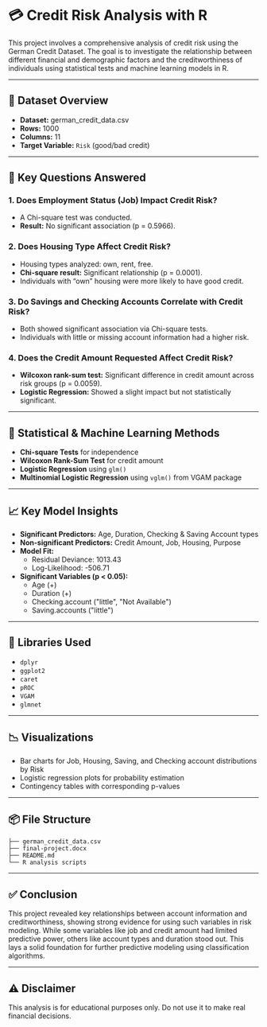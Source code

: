 
# 💳 Credit Risk Analysis with R

This project involves a comprehensive analysis of credit risk using the German Credit Dataset. The goal is to investigate the relationship between different financial and demographic factors and the creditworthiness of individuals using statistical tests and machine learning models in R.

---

## 📁 Dataset Overview

- **Dataset:** german_credit_data.csv
- **Rows:** 1000
- **Columns:** 11
- **Target Variable:** `Risk` (good/bad credit)

---

## 📌 Key Questions Answered

### 1. **Does Employment Status (Job) Impact Credit Risk?**
- A Chi-square test was conducted.
- **Result:** No significant association (p = 0.5966).

### 2. **Does Housing Type Affect Credit Risk?**
- Housing types analyzed: own, rent, free.
- **Chi-square result:** Significant relationship (p = 0.0001).
- Individuals with “own” housing were more likely to have good credit.

### 3. **Do Savings and Checking Accounts Correlate with Credit Risk?**
- Both showed significant association via Chi-square tests.
- Individuals with little or missing account information had a higher risk.

### 4. **Does the Credit Amount Requested Affect Credit Risk?**
- **Wilcoxon rank-sum test:** Significant difference in credit amount across risk groups (p = 0.0059).
- **Logistic Regression:** Showed a slight impact but not statistically significant.

---

## 🔬 Statistical & Machine Learning Methods

- **Chi-square Tests** for independence
- **Wilcoxon Rank-Sum Test** for credit amount
- **Logistic Regression** using `glm()`
- **Multinomial Logistic Regression** using `vglm()` from VGAM package

---

## 📈 Key Model Insights

- **Significant Predictors:** Age, Duration, Checking & Saving Account types
- **Non-significant Predictors:** Credit Amount, Job, Housing, Purpose
- **Model Fit:**
  - Residual Deviance: 1013.43
  - Log-Likelihood: -506.71
- **Significant Variables (p < 0.05):**
  - Age (+)
  - Duration (+)
  - Checking.account ("little", "Not Available")
  - Saving.accounts ("little")

---

## 🧪 Libraries Used

- `dplyr`
- `ggplot2`
- `caret`
- `pROC`
- `VGAM`
- `glmnet`

---

## 📉 Visualizations

- Bar charts for Job, Housing, Saving, and Checking account distributions by Risk
- Logistic regression plots for probability estimation
- Contingency tables with corresponding p-values

---

## 📦 File Structure

```
├── german_credit_data.csv
├── final-project.docx
├── README.md
└── R analysis scripts
```

---

## ✅ Conclusion

This project revealed key relationships between account information and creditworthiness, showing strong evidence for using such variables in risk modeling. While some variables like job and credit amount had limited predictive power, others like account types and duration stood out. This lays a solid foundation for further predictive modeling using classification algorithms.

---

## ⚠️ Disclaimer

This analysis is for educational purposes only. Do not use it to make real financial decisions.
